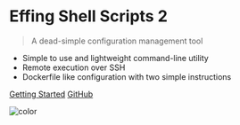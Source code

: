# Effing Shell Scripts 2

> A dead-simple configuration management tool

- Simple to use and lightweight command-line utility
- Remote execution over SSH
- Dockerfile like configuration with two simple instructions

[Getting Started](#efs2)
[GitHub](https://github.com/madflojo/efs2)

![color](#F2D399)
